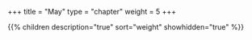 +++
title = "May"
type = "chapter"
weight = 5
+++

{{% children description="true" sort="weight" showhidden="true" %}}
